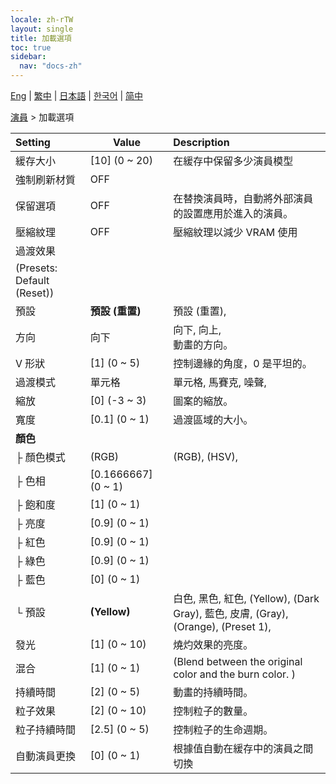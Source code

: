 ```yaml
---
locale: zh-rTW
layout: single
title: 加載選項
toc: true
sidebar:
  nav: "docs-zh"
---
```

[Eng](/dancexr/menu/2025.4/actors/loader_options) | [繁中](/tw/dancexr/menu/2025.4/actors/loader_options) | [日本語](/jp/dancexr/menu/2025.4/actors/loader_options) | [한국어](/kr/dancexr/menu/2025.4/actors/loader_options) | [简中](/zh/dancexr/menu/2025.4/actors/loader_options)

[演員](../menu#演員) > 加載選項



| Setting | Value | Description |
| :--- | --- | :--- |
| 緩存大小 | [10] (0 ~ 20) | 在緩存中保留多少演員模型
| 強制刷新材質 | OFF | 
| 保留選項 | OFF | 在替換演員時，自動將外部演員的設置應用於進入的演員。
| 壓縮紋理 | OFF | 壓縮紋理以減少 VRAM 使用
| 過渡效果 || 
| (Presets: Default (Reset)) || 
| 預設 | **預設 (重置)** | 預設 (重置),  |
| 方向 | 向下 | 向下, 向上, <br/>動畫的方向。
| V 形狀 | [1] (0 ~ 5) | 控制邊緣的角度，0 是平坦的。
| 過渡模式 | 單元格 | 單元格, 馬賽克, 噪聲, 
| 縮放 | [0] (-3 ~ 3) | 圖案的縮放。
| 寬度 | [0.1] (0 ~ 1) | 過渡區域的大小。
| **顏色** | | 
| ├ 顏色模式 | (RGB) | (RGB), (HSV), 
| ├ 色相 | [0.1666667] (0 ~ 1) | 
| ├ 飽和度 | [1] (0 ~ 1) | 
| ├ 亮度 | [0.9] (0 ~ 1) | 
| ├ 紅色 | [0.9] (0 ~ 1) | 
| ├ 綠色 | [0.9] (0 ~ 1) | 
| ├ 藍色 | [0] (0 ~ 1) | 
| └ 預設 | **(Yellow)** | 白色, 黑色, 紅色, (Yellow), (Dark Gray), 藍色, 皮膚, (Gray), (Orange), (Preset 1),  |
| 發光 | [1] (0 ~ 10) | 燒灼效果的亮度。
| 混合 | [1] (0 ~ 1) | (Blend between the original color and the burn color. )
| 持續時間 | [2] (0 ~ 5) | 動畫的持續時間。
| 粒子效果 | [2] (0 ~ 10) | 控制粒子的數量。
| 粒子持續時間 | [2.5] (0 ~ 5) | 控制粒子的生命週期。
| 自動演員更換 | [0] (0 ~ 1) | 根據值自動在緩存中的演員之間切換
